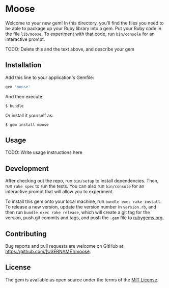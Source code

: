 # Moose

Welcome to your new gem! In this directory, you'll find the files you need to be able to package up your Ruby library into a gem. Put your Ruby code in the file `lib/moose`. To experiment with that code, run `bin/console` for an interactive prompt.

TODO: Delete this and the text above, and describe your gem

## Installation

Add this line to your application's Gemfile:

```ruby
gem 'moose'
```

And then execute:

    $ bundle

Or install it yourself as:

    $ gem install moose

## Usage

TODO: Write usage instructions here

## Development

After checking out the repo, run `bin/setup` to install dependencies. Then, run `rake spec` to run the tests. You can also run `bin/console` for an interactive prompt that will allow you to experiment.

To install this gem onto your local machine, run `bundle exec rake install`. To release a new version, update the version number in `version.rb`, and then run `bundle exec rake release`, which will create a git tag for the version, push git commits and tags, and push the `.gem` file to [rubygems.org](https://rubygems.org).

## Contributing

Bug reports and pull requests are welcome on GitHub at https://github.com/[USERNAME]/moose.


## License

The gem is available as open source under the terms of the [MIT License](http://opensource.org/licenses/MIT).


